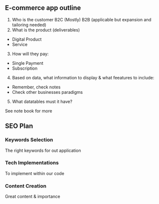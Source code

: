 ## E-commerce app outline
1. Who is the customer
B2C (Mostly)
B2B (applicable but expansion and tailoring needed)
2. What is the product (deliverables)
- Digital Product
- Service
3. How will they pay:
- Single Payment 
- Subscription

4. Based on data, what information to display & what feeatures to include:
- Remember, check notes
- Check other businesses paradigms

5. What datatables must it have?

See note book for more

## SEO Plan

### Keywords Selection
The right keywords for out application
### Tech Implementations
To implement within our code
### Content Creation
Great content & importance